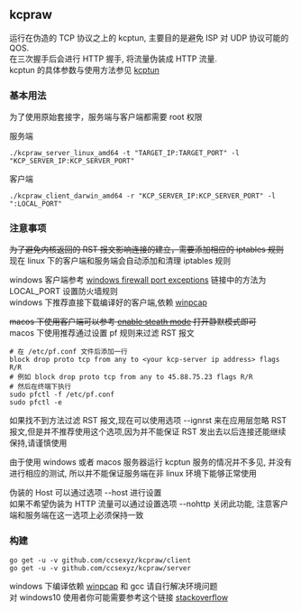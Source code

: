 ## kcpraw

运行在伪造的 TCP 协议之上的 kcptun, 主要目的是避免 ISP 对 UDP 协议可能的 QOS.  
在三次握手后会进行 HTTP 握手, 将流量伪装成 HTTP 流量.  
kcptun 的具体参数与使用方法参见 [kcptun](https://github.com/xtaci/kcptun)  

### 基本用法  

为了使用原始套接字，服务端与客户端都需要 root 权限  
  
服务端  
```
./kcpraw_server_linux_amd64 -t "TARGET_IP:TARGET_PORT" -l "KCP_SERVER_IP:KCP_SERVER_PORT"
```  
客户端  
```
./kcpraw_client_darwin_amd64 -r "KCP_SERVER_IP:KCP_SERVER_PORT" -l ":LOCAL_PORT"
```

### 注意事项
~~为了避免内核返回的 RST 报文影响连接的建立，需要添加相应的 iptables 规则~~  
现在 linux 下的客户端和服务端会自动添加和清理 iptables 规则  

windows 客户端参考 [windows firewall port exceptions](https://www.veritas.com/support/en_US/article.000085856) 链接中的方法为 LOCAL_PORT 设置防火墙规则  
windows 下推荐直接下载编译好的客户端,依赖 [winpcap](http://www.winpcap.org/install/)  

~~macos 下使用客户端可以参考 [enable steath mode](http://osxdaily.com/2015/11/18/enable-stealth-mode-mac-os-x-firewall/) 打开静默模式即可~~  
macos 下使用推荐通过设置 pf 规则来过滤 RST 报文 
```
# 在 /etc/pf.conf 文件后添加一行 
block drop proto tcp from any to <your kcp-server ip address> flags R/R
# 例如 block drop proto tcp from any to 45.88.75.23 flags R/R  
# 然后在终端下执行 
sudo pfctl -f /etc/pf.conf 
sudo pfctl -e 
```

如果找不到方法过滤 RST 报文,现在可以使用选项 --ignrst 来在应用层忽略 RST 报文,但是并不推荐使用这个选项,因为并不能保证 RST 发出去以后连接还能继续保持,请谨慎使用  

由于使用 windows 或者 macos 服务器运行 kcptun 服务的情况并不多见, 并没有进行相应的测试, 所以并不能保证服务端在非 linux 环境下能够正常使用  

伪装的 Host 可以通过选项 --host <name> 进行设置  
如果不希望伪装为 HTTP 流量可以通过设置选项 --nohttp 关闭此功能, 注意客户端和服务端在这一选项上必须保持一致

### 构建

```
go get -u -v github.com/ccsexyz/kcpraw/client  
go get -u -v github.com/ccsexyz/kcpraw/server  
```

windows 下编译依赖 [winpcap](http://www.winpcap.org/install/) 和 gcc 请自行解决环境问题    
对 windows10 使用者你可能需要参考这个链接 [stackoverflow](http://stackoverflow.com/questions/38047858/compile-gopacket-on-windows-64bit)　　
